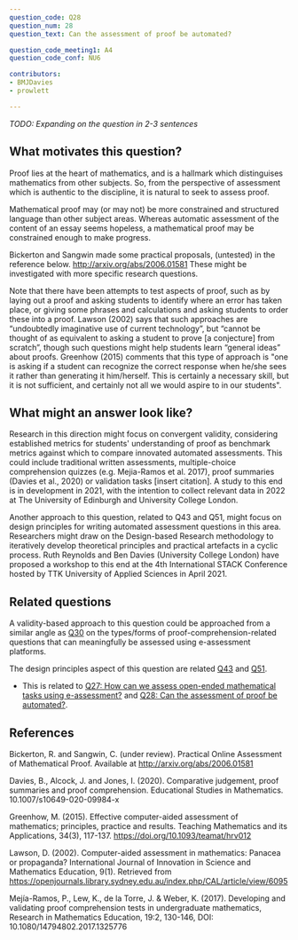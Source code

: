 ```yaml
---
question_code: Q28 
question_num: 28 
question_text: Can the assessment of proof be automated? 

question_code_meeting1: A4 
question_code_conf: NU6 

contributors: 
- BMJDavies
- prowlett

---
```

*TODO: Expanding on the question in 2-3 sentences*

## What motivates this question?

Proof lies at the heart of mathematics, and is a hallmark which distinguises mathematics from other subjects.
So, from the perspective of assessment which is authentic to the discipline, it is natural to seek to assess proof.

Mathematical proof may (or may not) be more constrained and structured language than other subject areas. Whereas automatic assessment of the content of an essay seems hopeless, a mathematical proof may be constrained enough to make progress.

Bickerton and Sangwin made some practical proposals, (untested) in the reference below. http://arxiv.org/abs/2006.01581
These might be investigated with more specific research questions.

Note that there have been attempts to test aspects of proof, such as by laying out a proof and asking students to identify where an error has taken place, or giving some phrases and calculations and asking students to order these into a proof. Lawson (2002) says that such approaches are “undoubtedly imaginative use of current technology”, but “cannot be thought of as equivalent to asking a student to prove [a conjecture] from scratch”, though such questions might help students learn “general ideas” about proofs. Greenhow (2015) comments that this type of approach is "one is asking if a student can recognize the correct response when he/she sees it rather than generating it him/herself. This is certainly a necessary skill, but it is not sufficient, and certainly not all we would aspire to in our students".

## What might an answer look like?

Research in this direction might focus on convergent validity, considering established metrics for students' understanding of proof as benchmark metrics against which to compare innovated automated assessments. This could include traditional written assessments, multiple-choice comprehension quizzes (e.g. Mejia-Ramos et al. 2017), proof summaries (Davies et al., 2020) or validation tasks [insert citation]. A study to this end is in development in 2021, with the intention to collect relevant data in 2022 at The University of Edinburgh and University College London. 

Another approach to this question, related to Q43 and Q51, might focus on design principles for writing automated assessment questions in this area. Researchers might draw on the Design-based Research methodology to iteratively develop theoretical principles and practical artefacts in a cyclic process. Ruth Reynolds and Ben Davies (University College London) have proposed a workshop to this end at the 4th International STACK Conference hosted by TTK University of Applied Sciences in April 2021. 

## Related questions

A validity-based approach to this question could be approached from a similar angle as [Q30](Q30) on the types/forms of proof-comprehension-related questions that can meaningfully be assessed using e-assessment platforms. 

The design principles aspect of this question are related [Q43](Q43) and [Q51](Q51). 

* This is related to [Q27: How can we assess open-ended mathematical tasks using e-assessment?](Q27) and [Q28: Can the assessment of proof be automated?](Q28).

## References

Bickerton, R. and Sangwin, C. (under review). Practical Online Assessment of Mathematical Proof. Available at http://arxiv.org/abs/2006.01581

Davies, B., Alcock, J. and Jones, I. (2020). Comparative judgement, proof summaries and proof comprehension. Educational Studies in Mathematics. 10.1007/s10649-020-09984-x

Greenhow, M. (2015). Effective computer-aided assessment of mathematics; principles, practice and results. Teaching Mathematics and its Applications, 34(3), 117-137. https://doi.org/10.1093/teamat/hrv012

Lawson, D. (2002). Computer-aided assessment in mathematics: Panacea or propaganda? International Journal of Innovation in Science and Mathematics Education, 9(1). Retrieved from https://openjournals.library.sydney.edu.au/index.php/CAL/article/view/6095

Mejía-Ramos, P., Lew, K., de la Torre, J. & Weber, K. (2017). Developing and validating proof comprehension tests in undergraduate mathematics, Research in Mathematics Education, 19:2, 130-146, DOI: 10.1080/14794802.2017.1325776
